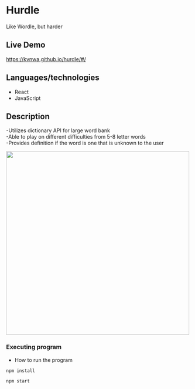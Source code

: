 # Hurdle

Like Wordle, but harder

## Live Demo
https://kvnwa.github.io/hurdle/#/

## Languages/technologies

* React
* JavaScript


## Description

-Utilizes dictionary API for large word bank
<br>
-Able to play on different difficulties from 5-8 letter words
<br>
-Provides definition if the word is one that is unknown to the user

<img src="src/demo/hurdle.gif" width="500">

### Executing program

* How to run the program

```
npm install
```

```
npm start 
```

